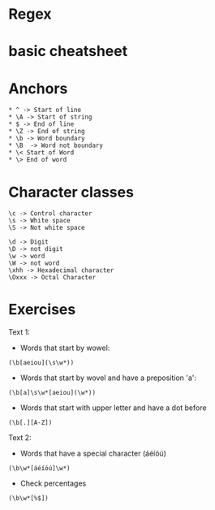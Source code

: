 # Regex

# basic cheatsheet

# Anchors
```
* ^ -> Start of line
* \A -> Start of string
* $ -> End of line
* \Z -> End of string
* \b -> Word boundary
* \B  -> Word not boundary
* \< Start of Word
* \> End of word
```

# Character classes
```
\c -> Control character
\s -> White space
\S -> Not white space

\d -> Digit
\D -> not digit
\w -> word
\W -> not word
\xhh -> Hexadecimal character
\Oxxx -> Octal Character
```

# Exercises
Text 1:
* Words that start by wowel:
```
(\b[aeiou](\s\w*))
```
* Words that start by wovel and have a preposition 'a':
```
(\b[a]\s\w*[aeiou](\w*))
```
* Words that start with upper letter and have a dot before
```
(\b[.][A-Z])
```
Text 2:
* Words that have a special character (áéíóú)
```
(\b\w*[áéíóú]\w*)
```
* Check percentages
```
(\b\w*[%$])
```
